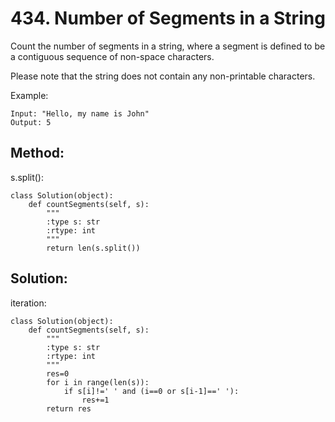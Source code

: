 # 434. Number of Segments in a String

Count the number of segments in a string, where a segment is defined to be a contiguous sequence of non-space characters.

Please note that the string does not contain any non-printable characters.

Example:

    Input: "Hello, my name is John"
    Output: 5
    
## Method:

s.split():

    class Solution(object):
        def countSegments(self, s):
            """
            :type s: str
            :rtype: int
            """
            return len(s.split())
            
## Solution:

iteration:

    class Solution(object):
        def countSegments(self, s):
            """
            :type s: str
            :rtype: int
            """
            res=0
            for i in range(len(s)):
                if s[i]!=' ' and (i==0 or s[i-1]==' '):
                    res+=1
            return res